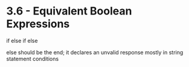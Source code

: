 # 3.6 - Equivalent Boolean Expressions
if 
else if
else

else should be the end; it declares an unvalid response mostly in string statement conditions